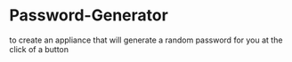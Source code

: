 # Password-Generator
to create an appliance that will generate a random password for you at the click of a button
